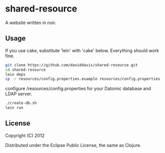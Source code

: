 # shared-resource

A website written in noir. 

## Usage

If you use cake, substitute 'lein' with 'cake' below. Everything should work fine.

```bash
git clone https://github.com/daviddavis/shared-resource.git
cd shared-resource
lein deps
cp -r resources/config.properties.example resources/config.properties
```
configure /resources/config.properties for your Datomic database and LDAP server.
```bash
./create-db.sh
lein run
```

## License

Copyright (C) 2012

Distributed under the Eclipse Public License, the same as Clojure.

